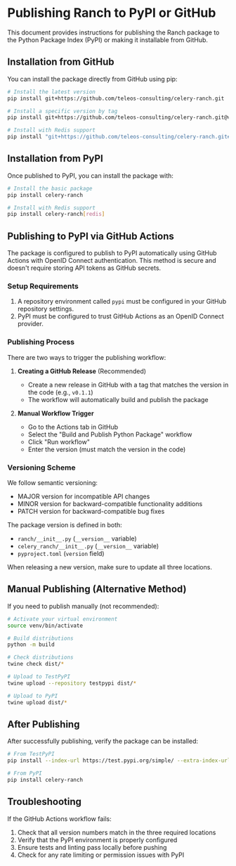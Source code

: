 # Publishing Ranch to PyPI or GitHub

This document provides instructions for publishing the Ranch package to the Python Package Index (PyPI) or making it installable from GitHub.

## Installation from GitHub

You can install the package directly from GitHub using pip:

```bash
# Install the latest version
pip install git+https://github.com/teleos-consulting/celery-ranch.git

# Install a specific version by tag
pip install git+https://github.com/teleos-consulting/celery-ranch.git@v0.1.1

# Install with Redis support
pip install "git+https://github.com/teleos-consulting/celery-ranch.git#egg=celery-ranch[redis]"
```

## Installation from PyPI

Once published to PyPI, you can install the package with:

```bash
# Install the basic package
pip install celery-ranch

# Install with Redis support
pip install celery-ranch[redis]
```

## Publishing to PyPI via GitHub Actions

The package is configured to publish to PyPI automatically using GitHub Actions with OpenID Connect authentication. This method is secure and doesn't require storing API tokens as GitHub secrets.

### Setup Requirements

1. A repository environment called `pypi` must be configured in your GitHub repository settings.
2. PyPI must be configured to trust GitHub Actions as an OpenID Connect provider.

### Publishing Process

There are two ways to trigger the publishing workflow:

1. **Creating a GitHub Release** (Recommended)
   - Create a new release in GitHub with a tag that matches the version in the code (e.g., `v0.1.1`)
   - The workflow will automatically build and publish the package

2. **Manual Workflow Trigger**
   - Go to the Actions tab in GitHub
   - Select the "Build and Publish Python Package" workflow
   - Click "Run workflow"
   - Enter the version (must match the version in the code)

### Versioning Scheme

We follow semantic versioning:
- MAJOR version for incompatible API changes
- MINOR version for backward-compatible functionality additions
- PATCH version for backward-compatible bug fixes

The package version is defined in both:
- `ranch/__init__.py` (`__version__` variable)
- `celery_ranch/__init__.py` (`__version__` variable) 
- `pyproject.toml` (`version` field)

When releasing a new version, make sure to update all three locations.

## Manual Publishing (Alternative Method)

If you need to publish manually (not recommended):

```bash
# Activate your virtual environment
source venv/bin/activate

# Build distributions
python -m build

# Check distributions
twine check dist/*

# Upload to TestPyPI
twine upload --repository testpypi dist/*

# Upload to PyPI
twine upload dist/*
```

## After Publishing

After successfully publishing, verify the package can be installed:

```bash
# From TestPyPI
pip install --index-url https://test.pypi.org/simple/ --extra-index-url https://pypi.org/simple/ celery-ranch

# From PyPI
pip install celery-ranch
```

## Troubleshooting

If the GitHub Actions workflow fails:

1. Check that all version numbers match in the three required locations
2. Verify that the PyPI environment is properly configured
3. Ensure tests and linting pass locally before pushing
4. Check for any rate limiting or permission issues with PyPI